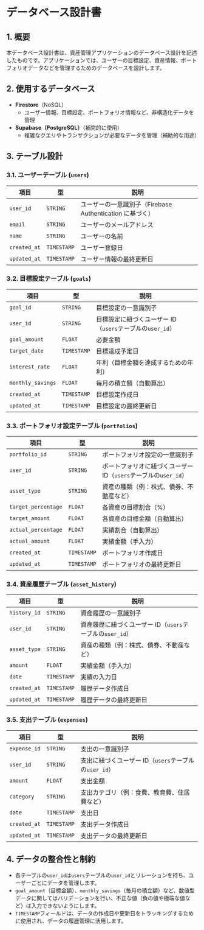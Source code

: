 # データベース設計書

## 1. 概要

本データベース設計書は、資産管理アプリケーションのデータベース設計を記述したものです。アプリケーションでは、ユーザーの目標設定、資産情報、ポートフォリオデータなどを管理するためのデータベースを設計します。

## 2. 使用するデータベース

- **Firestore**（NoSQL）
  - ユーザー情報、目標設定、ポートフォリオ情報など、非構造化データを管理
- **Supabase（PostgreSQL）**（補完的に使用）
  - 複雑なクエリやトランザクションが必要なデータを管理（補助的な用途）

## 3. テーブル設計

### 3.1. ユーザーテーブル (`users`)

| 項目         | 型          | 説明                                                     |
| ------------ | ----------- | -------------------------------------------------------- |
| `user_id`    | `STRING`    | ユーザーの一意識別子（Firebase Authentication に基づく） |
| `email`      | `STRING`    | ユーザーのメールアドレス                                 |
| `name`       | `STRING`    | ユーザーの名前                                           |
| `created_at` | `TIMESTAMP` | ユーザー登録日                                           |
| `updated_at` | `TIMESTAMP` | ユーザー情報の最終更新日                                 |

### 3.2. 目標設定テーブル (`goals`)

| 項目              | 型          | 説明                                                      |
| ----------------- | ----------- | --------------------------------------------------------- |
| `goal_id`         | `STRING`    | 目標設定の一意識別子                                      |
| `user_id`         | `STRING`    | 目標設定に紐づくユーザー ID（`users`テーブルの`user_id`） |
| `goal_amount`     | `FLOAT`     | 必要金額                                                  |
| `target_date`     | `TIMESTAMP` | 目標達成予定日                                            |
| `interest_rate`   | `FLOAT`     | 年利（目標金額を達成するための年利）                      |
| `monthly_savings` | `FLOAT`     | 毎月の積立額（自動算出）                                  |
| `created_at`      | `TIMESTAMP` | 目標設定作成日                                            |
| `updated_at`      | `TIMESTAMP` | 目標設定の最終更新日                                      |

### 3.3. ポートフォリオ設定テーブル (`portfolios`)

| 項目                | 型          | 説明                                                            |
| ------------------- | ----------- | --------------------------------------------------------------- |
| `portfolio_id`      | `STRING`    | ポートフォリオ設定の一意識別子                                  |
| `user_id`           | `STRING`    | ポートフォリオに紐づくユーザー ID（`users`テーブルの`user_id`） |
| `asset_type`        | `STRING`    | 資産の種類（例：株式、債券、不動産など）                        |
| `target_percentage` | `FLOAT`     | 各資産の目標割合（%）                                           |
| `target_amount`     | `FLOAT`     | 各資産の目標金額（自動算出）                                    |
| `actual_percentage` | `FLOAT`     | 実績割合（自動算出）                                            |
| `actual_amount`     | `FLOAT`     | 実績金額（手入力）                                              |
| `created_at`        | `TIMESTAMP` | ポートフォリオ作成日                                            |
| `updated_at`        | `TIMESTAMP` | ポートフォリオの最終更新日                                      |

### 3.4. 資産履歴テーブル (`asset_history`)

| 項目         | 型          | 説明                                                      |
| ------------ | ----------- | --------------------------------------------------------- |
| `history_id` | `STRING`    | 資産履歴の一意識別子                                      |
| `user_id`    | `STRING`    | 資産履歴に紐づくユーザー ID（`users`テーブルの`user_id`） |
| `asset_type` | `STRING`    | 資産の種類（例：株式、債券、不動産など）                  |
| `amount`     | `FLOAT`     | 実績金額（手入力）                                        |
| `date`       | `TIMESTAMP` | 実績の入力日                                              |
| `created_at` | `TIMESTAMP` | 履歴データ作成日                                          |
| `updated_at` | `TIMESTAMP` | 履歴データの最終更新日                                    |

### 3.5. 支出テーブル (`expenses`)

| 項目         | 型          | 説明                                                  |
| ------------ | ----------- | ----------------------------------------------------- |
| `expense_id` | `STRING`    | 支出の一意識別子                                      |
| `user_id`    | `STRING`    | 支出に紐づくユーザー ID（`users`テーブルの`user_id`） |
| `amount`     | `FLOAT`     | 支出金額                                              |
| `category`   | `STRING`    | 支出カテゴリ（例：食費、教育費、住居費など）          |
| `date`       | `TIMESTAMP` | 支出日                                                |
| `created_at` | `TIMESTAMP` | 支出データ作成日                                      |
| `updated_at` | `TIMESTAMP` | 支出データの最終更新日                                |

## 4. データの整合性と制約

- 各テーブルの`user_id`は`users`テーブルの`user_id`とリレーションを持ち、ユーザーごとにデータを管理します。
- `goal_amount`（目標金額）、`monthly_savings`（毎月の積立額）など、数値型データに関してはバリデーションを行い、不正な値（負の値や極端な値など）は入力できないようにします。
- `TIMESTAMP`フィールドは、データの作成日や更新日をトラッキングするために使用され、データの履歴管理に活用します。
